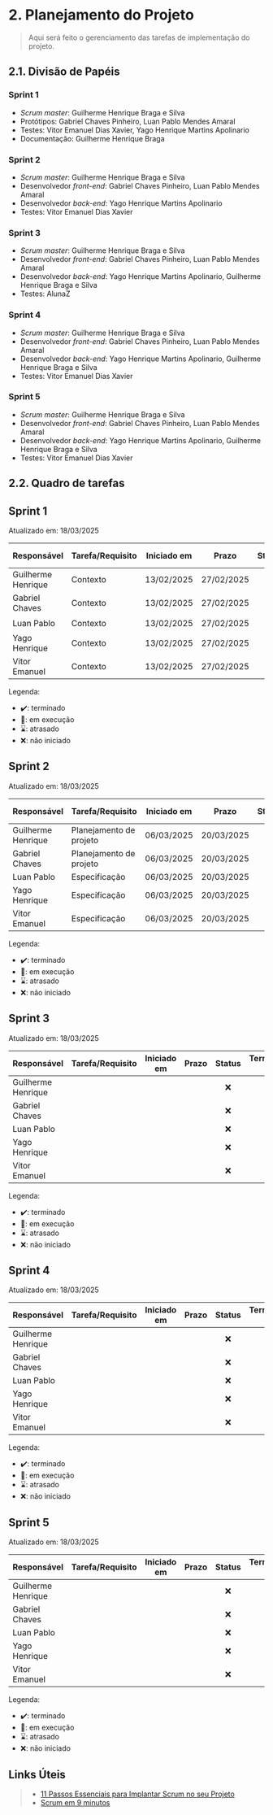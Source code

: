 # 2. Planejamento do Projeto

> Aqui será feito o gerenciamento das tarefas de implementação do projeto.

## 2.1. Divisão de Papéis

### Sprint 1
- _Scrum master_: Guilherme Henrique Braga e Silva
- Protótipos: Gabriel Chaves Pinheiro, Luan Pablo Mendes Amaral
- Testes: Vitor Emanuel Dias Xavier, Yago Henrique Martins Apolinario
- Documentação: Guilherme Henrique Braga

### Sprint 2
- _Scrum master_:  Guilherme Henrique Braga e Silva
- Desenvolvedor _front-end_: Gabriel Chaves Pinheiro, Luan Pablo Mendes Amaral
- Desenvolvedor _back-end_: Yago Henrique Martins Apolinario
- Testes: Vitor Emanuel Dias Xavier

### Sprint 3
- _Scrum master_: Guilherme Henrique Braga e Silva
- Desenvolvedor _front-end_: Gabriel Chaves Pinheiro, Luan Pablo Mendes Amaral
- Desenvolvedor _back-end_: Yago Henrique Martins Apolinario, Guilherme Henrique Braga e Silva
- Testes: AlunaZ

### Sprint 4
- _Scrum master_: Guilherme Henrique Braga e Silva
- Desenvolvedor _front-end_: Gabriel Chaves Pinheiro, Luan Pablo Mendes Amaral
- Desenvolvedor _back-end_: Yago Henrique Martins Apolinario, Guilherme Henrique Braga e Silva
- Testes: Vitor Emanuel Dias Xavier

### Sprint 5
- _Scrum master_: Guilherme Henrique Braga e Silva
- Desenvolvedor _front-end_: Gabriel Chaves Pinheiro, Luan Pablo Mendes Amaral
- Desenvolvedor _back-end_: Yago Henrique Martins Apolinario, Guilherme Henrique Braga e Silva
- Testes: Vitor Emanuel Dias Xavier

  
## 2.2. Quadro de tarefas

## Sprint 1

Atualizado em: 18/03/2025

| Responsável       | Tarefa/Requisito   | Iniciado em    | Prazo      | Status    | Terminado em |
| :----             |    :----           |      :----:    | :----:     | :----:    | :----:       |
| Guilherme Henrique| Contexto           | 13/02/2025     | 27/02/2025 | ✔️       | 27/02/2025    |
| Gabriel Chaves    | Contexto           | 13/02/2025     | 27/02/2025 | ✔️       | 27/02/2025    |
| Luan Pablo        | Contexto           | 13/02/2025     | 27/02/2025 | ✔️       | 27/02/2025    |
| Yago Henrique     | Contexto           | 13/02/2025     | 27/02/2025 | ✔️       | 27/02/2025    |
| Vitor Emanuel     | Contexto           | 13/02/2025     | 27/02/2025 | ✔️       | 27/02/2025    |

Legenda:
- ✔️: terminado
- 📝: em execução
- ⌛: atrasado
- ❌: não iniciado

  
## Sprint 2

Atualizado em: 18/03/2025

| Responsável       | Tarefa/Requisito        | Iniciado em    | Prazo      | Status    | Terminado em |
| :----             |    :----                |      :----:    | :----:     | :----:    | :----:       |
| Guilherme Henrique| Planejamento de projeto | 06/03/2025     | 20/03/2025 | ✔️       | 18/03/2025    |
| Gabriel Chaves    | Planejamento de projeto | 06/03/2025     | 20/03/2025 | ✔️       | 18/03/2025    |
| Luan Pablo        | Especificação           | 06/03/2025     | 20/03/2025 | 📝       |               |
| Yago Henrique     | Especificação           | 06/03/2025     | 20/03/2025 | 📝       |               |
| Vitor Emanuel     | Especificação           | 06/03/2025     | 20/03/2025 | 📝       |               |

Legenda:
- ✔️: terminado
- 📝: em execução
- ⌛: atrasado
- ❌: não iniciado


## Sprint 3

Atualizado em: 18/03/2025

| Responsável       | Tarefa/Requisito        | Iniciado em    | Prazo      | Status    | Terminado em |
| :----             |    :----                |      :----:    | :----:     | :----:    | :----:       |
| Guilherme Henrique|                         |                |            | ❌        |              |
| Gabriel Chaves    |                         |                |            | ❌        |              |
| Luan Pablo        |                         |                |            | ❌        |              |
| Yago Henrique     |                         |                |            | ❌        |              |
| Vitor Emanuel     |                         |                |            | ❌        |              |

Legenda:
- ✔️: terminado
- 📝: em execução
- ⌛: atrasado
- ❌: não iniciado

## Sprint 4

Atualizado em: 18/03/2025

| Responsável       | Tarefa/Requisito        | Iniciado em    | Prazo      | Status    | Terminado em |
| :----             |    :----                |      :----:    | :----:     | :----:    | :----:       |
| Guilherme Henrique|                         |                |            | ❌        |              |
| Gabriel Chaves    |                         |                |            | ❌        |              |
| Luan Pablo        |                         |                |            | ❌        |              |
| Yago Henrique     |                         |                |            | ❌        |              |
| Vitor Emanuel     |                         |                |            | ❌        |              |

Legenda:
- ✔️: terminado
- 📝: em execução
- ⌛: atrasado
- ❌: não iniciado

## Sprint 5

Atualizado em: 18/03/2025

| Responsável       | Tarefa/Requisito        | Iniciado em    | Prazo      | Status    | Terminado em |
| :----             |    :----                |      :----:    | :----:     | :----:    | :----:       |
| Guilherme Henrique|                         |                |            | ❌        |              |
| Gabriel Chaves    |                         |                |            | ❌        |              |
| Luan Pablo        |                         |                |            | ❌        |              |
| Yago Henrique     |                         |                |            | ❌        |              |
| Vitor Emanuel     |                         |                |            | ❌        |              |

Legenda:
- ✔️: terminado
- 📝: em execução
- ⌛: atrasado
- ❌: não iniciado

  
## Links Úteis
> - [11 Passos Essenciais para Implantar Scrum no seu Projeto](https://mindmaster.com.br/scrum-11-passos/)
> - [Scrum em 9 minutos](https://www.youtube.com/watch?v=XfvQWnRgxG0)


